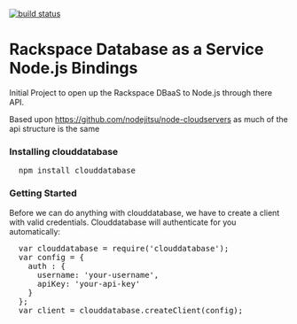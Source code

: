 [![build status](https://secure.travis-ci.org/markwillis82/clouddatabase.png)](http://travis-ci.org/markwillis82/clouddatabase)
# Rackspace Database as a Service Node.js Bindings

Initial Project to open up the Rackspace DBaaS to Node.js through there API.

Based upon https://github.com/nodejitsu/node-cloudservers as much of the api structure is the same

### Installing clouddatabase
<pre>
  npm install clouddatabase
</pre>


### Getting Started
Before we can do anything with clouddatabase, we have to create a client with valid credentials. Clouddatabase will authenticate for you automatically:
<pre>
  var clouddatabase = require('clouddatabase');
  var config = {
    auth : {
      username: 'your-username',
      apiKey: 'your-api-key'
    }
  };
  var client = clouddatabase.createClient(config);
</pre>
